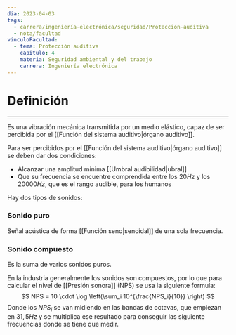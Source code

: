 ```yaml
---
dia: 2023-04-03
tags:
  - carrera/ingeniería-electrónica/seguridad/Protección-auditiva
  - nota/facultad
vinculoFacultad:
  - tema: Protección auditiva
    capitulo: 4
    materia: Seguridad ambiental y del trabajo
    carrera: Ingeniería electrónica
---
```

# Definición
---
Es una vibración mecánica transmitida por un medio elástico, capaz de ser percibida por el [[Función del sistema auditivo|órgano auditivo]]. 

Para ser percibidos por el [[Función del sistema auditivo|órgano auditivo]] se deben dar dos condiciones:
* Alcanzar una amplitud mínima [[Umbral audibilidad|ubral]]
* Que su frecuencia se encuentre comprendida entre los $20Hz$ y los $20000Hz$, que es el rango audible, para los humanos

Hay dos tipos de sonidos:

### Sonido puro
Señal acústica de forma [[Función seno|senoidal]] de una sola frecuencia.


### Sonido compuesto
Es la suma de varios sonidos puros.


En la industria generalmente los sonidos son compuestos, por lo que para calcular el nivel de [[Presión sonora]] (NPS) se usa la siguiente formula:
$$ NPS = 10 \cdot \log \left(\sum_i 10^{\frac{NPS_i}{10}} \right) $$
Donde los $NPS_i$ se van midiendo en las bandas de octavas, que empiezan en $31,5Hz$ y se multiplica ese resultado para conseguir las siguiente frecuencias donde se tiene que medir.